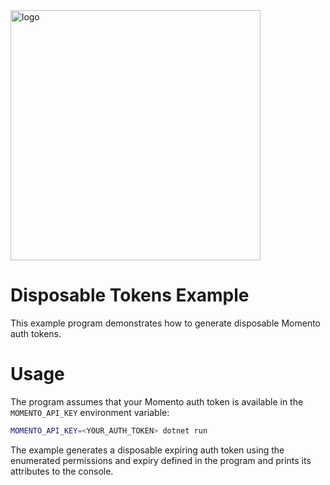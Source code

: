 <img src="https://docs.momentohq.com/img/logo.svg" alt="logo" width="400"/>

# Disposable Tokens Example

This example program demonstrates how to generate disposable Momento auth tokens.

# Usage

The program assumes that your Momento auth token is available in the `MOMENTO_API_KEY` environment variable:

```bash
MOMENTO_API_KEY=<YOUR_AUTH_TOKEN> dotnet run
```

The example generates a disposable expiring auth token using the enumerated permissions and expiry defined in the program and prints its attributes to the console.
